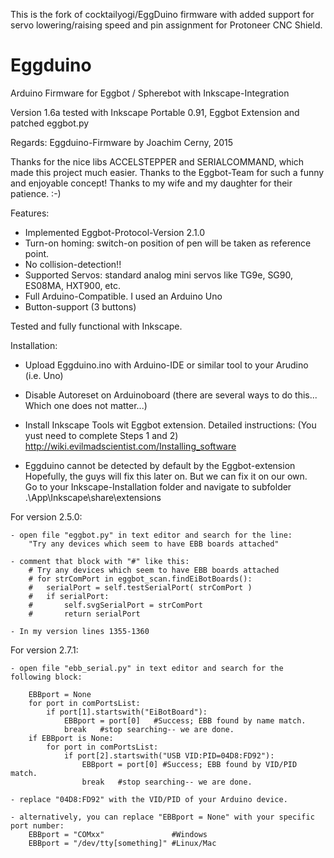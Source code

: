 This is the fork of cocktailyogi/EggDuino firmware with added support for servo lowering/raising speed and pin assignment for Protoneer CNC Shield.


Eggduino
====

Arduino Firmware for Eggbot / Spherebot with Inkscape-Integration

Version 1.6a
tested with Inkscape Portable 0.91, Eggbot Extension and patched eggbot.py

Regards: Eggduino-Firmware by Joachim Cerny, 2015

Thanks for the nice libs ACCELSTEPPER and SERIALCOMMAND, which made this project much easier. Thanks to the Eggbot-Team for such a funny and enjoyable concept! Thanks to my wife and my daughter for their patience. :-)

Features:

- Implemented Eggbot-Protocol-Version 2.1.0
- Turn-on homing: switch-on position of pen will be taken as reference point.
- No collision-detection!!
- Supported Servos: standard analog mini servos like TG9e, SG90, ES08MA, HXT900, etc.
- Full Arduino-Compatible. I used an Arduino Uno
- Button-support (3 buttons)

Tested and fully functional with Inkscape.

Installation:

- Upload Eggduino.ino with Arduino-IDE or similar tool to your Arudino (i.e. Uno)
- Disable Autoreset on Arduinoboard (there are several ways to do this... Which one does not matter...)
- Install Inkscape Tools wit Eggbot extension. Detailed instructions: (You yust need to complete Steps 1 and 2)
http://wiki.evilmadscientist.com/Installing_software

- Eggduino cannot be detected by default by the Eggbot-extension
    Hopefully, the guys will fix this later on. But we can fix it on our own.  
    Go to your Inkscape-Installation folder and navigate to subfolder .\App\Inkscape\share\extensions
        
For version 2.5.0:

    - open file "eggbot.py" in text editor and search for the line:
        "Try any devices which seem to have EBB boards attached"

    - comment that block with "#" like this:
        # Try any devices which seem to have EBB boards attached
        # for strComPort in eggbot_scan.findEiBotBoards():
        #   serialPort = self.testSerialPort( strComPort )
        #   if serialPort:
        #       self.svgSerialPort = strComPort
        #       return serialPort

    - In my version lines 1355-1360
    
For version 2.7.1:

    - open file "ebb_serial.py" in text editor and search for the following block:

        EBBport = None
        for port in comPortsList:
            if port[1].startswith("EiBotBoard"):
                EBBport = port[0]   #Success; EBB found by name match.
                break   #stop searching-- we are done.
        if EBBport is None:
            for port in comPortsList:
                if port[2].startswith("USB VID:PID=04D8:FD92"):
                    EBBport = port[0] #Success; EBB found by VID/PID match.
                    break   #stop searching-- we are done.      
 
    - replace "04D8:FD92" with the VID/PID of your Arduino device.  
    
    - alternatively, you can replace "EBBport = None" with your specific port number:
        EBBport = "COMxx"               #Windows
        EBBport = "/dev/tty[something]" #Linux/Mac  


        
 
